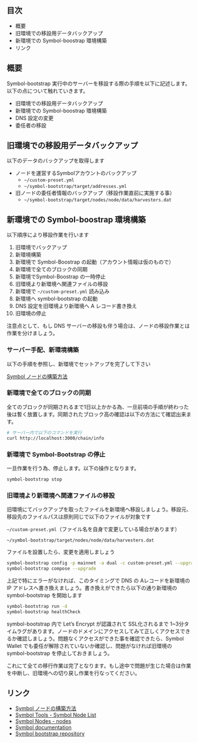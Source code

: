 ## 目次

- 概要
- 旧環境での移設用データバックアップ
- 新環境での Symbol-boostrap 環境構築
- リンク

## 概要

Symbol-bootstrap 実行中のサーバーを移設する際の手順を以下に記述します。以下の点について触れていきます。

- 旧環境での移設用データバックアップ
- 新環境での Symbol-boostrap 環境構築
- DNS 設定の変更
- 委任者の移設

## 旧環境での移設用データバックアップ

以下のデータのバックアップを取得します

- ノードを運営するSymbolアカウントのバックアップ
  - `~/custom-preset.yml`
  - `~/symbol-bootstrap/target/addresses.yml`
- 旧ノードの委任者情報のバックアップ（移設作業直前に実施する事）
  - `~/symbol-bootstrap/target/nodes/node/data/harvesters.dat`

## 新環境での Symbol-boostrap 環境構築

以下順序により移設作業を行います

1. 旧環境でバックアップ
2. 新環境構築
3. 新環境で Symbol-Boostrap の起動（アカウント情報は仮のもので）
4. 新環境で全てのブロックの同期
5. 新環境でSymbol-Boostrap の一時停止
6. 旧環境より新環境へ関連ファイルの移設
7. 新環境で `~/custom-preset.yml` 読み込み
8. 新環境へ symbol-bootstrap の起動
9. DNS 設定を旧環境より新環境へ A レコード書き換え
10. 旧環境の停止

注意点として、もし DNS サーバーの移設も伴う場合は、ノードの移設作業とは作業を分けましょう。

### サーバー手配、新環境構築

以下の手順を参照し、新環境でセットアップを完了して下さい

[Symbol ノードの構築方法](https://symbol-community.com/ja/docs/5)

### 新環境で全てのブロックの同期

全てのブロックが同期されるまで1日以上かかる為、一旦前項の手順が終わった後は暫く放置します。同期されたブロック高の確認は以下の方法にて確認出来ます。

```bash
# サーバー内で以下のコマンドを実行
curl http://localhost:3000/chain/info
```

### 新環境で Symbol-Bootstrap の停止

一旦作業を行う為、停止します。以下の操作となります。

```bash
symbol-bootstrap stop
```

### 旧環境より新環境へ関連ファイルの移設

旧環境にてバックアップを取ったファイルを新環境へ移設しましょう。移設元、移設先のファイルパスは原則同じで以下のファイルが対象です

`~/custom-preset.yml`（ファイル名を自身で変更している場合があります）

`~/symbol-bootstrap/target/nodes/node/data/harvesters.dat`

ファイルを設置したら、変更を適用しましょう

```bash
symbol-bootstrap config -p mainnet -a dual -c custom-preset.yml --upgrade
symbol-bootstrap compose --upgrade
```

上記で特にエラーがなければ、このタイミングで DNS の Aレコードを新環境の IP アドレスへ書き換えましょう。書き換えができたら以下の通り新環境の symbol-bootstrap を開始します

```bash
symbol-bootstrap run -d
symbol-bootstrap healthCheck
```

symbol-bootstrap 内で Let’s Encrypt が認識されて SSL化されるまで 1~3分タイムラグがあります。ノードのドメインにアクセスしてみて正しくアクセスできるか確認しましょう。問題なくアクセスができた事を確認できたら、Symbol Wallet でも委任が解除されていないか確認し、問題がなければ旧環境の symbol-bootstrap を停止しておきましょう。

これにて全ての移行作業は完了となります。もし途中で問題が生じた場合は作業を中断し、旧環境への切り戻し作業を行なってください。

## リンク

- [Symbol ノードの構築方法](https://symbol-community.com/ja/docs/5)
- [Symbol Tools - Symbol Node List](https://symbol-tools.com/symbolTools/view/tool/nodeList.html)
- [Symbol Nodes - nodes](https://symbol-tools.com/symbolTools/view/tool/nodeList.html)
- [Symbol documentation](https://docs.symbol.dev/ja/guides/network/running-a-symbol-node.html)
- [Symbol bootstrap repository](https://github.com/fboucquez/symbol-bootstrap)
